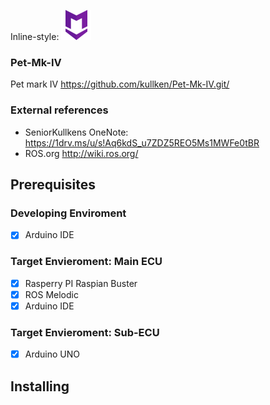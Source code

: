 Inline-style: 
![alt text](https://github.com/adam-p/markdown-here/raw/master/src/common/images/icon48.png "Logo Title Text 1")

[logo]: https://github.com/adam-p/markdown-here/raw/master/src/common/images/icon48.png "Logo Title Text 2"

### Pet-Mk-IV
Pet mark IV
 https://github.com/kullken/Pet-Mk-IV.git/

### External references
- SeniorKullkens OneNote: https://1drv.ms/u/s!Aq6kdS_u7ZDZ5REO5Ms1MWFe0tBR
- ROS.org http://wiki.ros.org/

## Prerequisites
### Developing Enviroment
 - [X] Arduino IDE
 
### Target Envieroment: Main ECU
 - [X] Rasperry PI 
       Raspian Buster
 - [X] ROS Melodic
 - [X] Arduino IDE
 
### Target Envieroment: Sub-ECU
 - [X] Arduino UNO

## Installing

